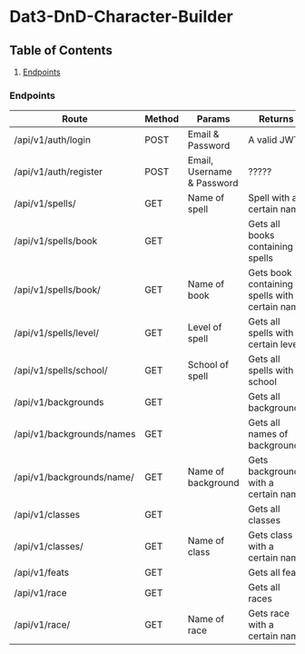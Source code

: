 # Dat3-DnD-Character-Builder

## Table of Contents

1. [Endpoints](#endpoints)

### Endpoints

| Route                     | Method | Params                     | Returns                                         |
| ------------------------- | ------ | -------------------------- | ----------------------------------------------- |
| /api/v1/auth/login        | POST   | Email & Password           | A valid JWT                                     |
| /api/v1/auth/register     | POST   | Email, Username & Password | ?????                                           |
| /api/v1/spells/           | GET    | Name of spell              | Spell with a certain name                       |
| /api/v1/spells/book       | GET    |                            | Gets all books containing spells                |
| /api/v1/spells/book/      | GET    | Name of book               | Gets book containing spells with a certain name |
| /api/v1/spells/level/     | GET    | Level of spell             | Gets all spells with a certain level            |
| /api/v1/spells/school/    | GET    | School of spell            | Gets all spells with a school                   |
| /api/v1/backgrounds       | GET    |                            | Gets all backgrounds                            |
| /api/v1/backgrounds/names | GET    |                            | Gets all names of backgrounds                   |
| /api/v1/backgrounds/name/ | GET    | Name of background         | Gets background with a certain name             |
| /api/v1/classes           | GET    |                            | Gets all classes                                |
| /api/v1/classes/          | GET    | Name of class              | Gets class with a certain name                  |
| /api/v1/feats             | GET    |                            | Gets all feats                                  |
| /api/v1/race              | GET    |                            | Gets all races                                  |
| /api/v1/race/             | GET    | Name of race               | Gets race with a certain name                   |
